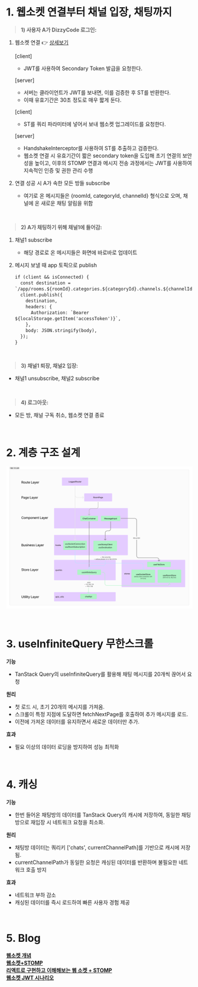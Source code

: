 # 1. 웹소켓 연결부터 채널 입장, 채팅까지

> **1) 사용자 A가 DizzyCode 로그인:** 

1. 웹소켓 연결 👉 [상세보기](https://hwanheejung.tistory.com/43)   
    
    [client]
    
    - JWT를 사용하여 Secondary Token 발급을 요청한다.
    
    [server]
    
    - 서버는 클라이언트가 JWT를 보내면, 이를 검증한 후 ST를 반환한다.
    - 이때 유효기간은 30초 정도로 매우 짧게 둔다.
    
    [client]
    
    - ST를 쿼리 파라미터에 넣어서 보내 웹소켓 업그레이드를 요청한다.
    
    [server]
    
    - HandshakeInterceptor를 사용하여 ST를 추출하고 검증한다.
    - 웹소켓 연결 시 유효기간이 짧은 secondary token을 도입해 초기 연결의 보안성을 높이고, 이후의 STOMP 연결과 메시지 전송 과정에서는 JWT를 사용하여 지속적인 인증 및 권한 관리 수행

2. 연결 성공 시 A가 속한 모든 방들 subscribe
    - 여기로 온 메시지들은 {roomId, categoryId, channelId} 형식으로 오며, 채널에 온 새로운 채팅 알림을 위함 


<br>

> **2) A가 채팅하기 위해 채널1에 들어감:** 

1. 채널1 subscribe 
    - 해당 경로로 온 메시지들은 화면에 바로바로 업데이트
      
2. 메시지 보낼 때 app 토픽으로 publish  
    
    ```tsx
    if (client && isConnected) {
      const destination = `/app/rooms.${roomId}.categories.${categoryId}.channels.${channelId}`;
      client.publish({
        destination,
        headers: {
          Authorization: `Bearer ${localStorage.getItem('accessToken')}`,
        },
        body: JSON.stringify(body),
      });
    }
    ```
    
<br>

> **3) 채널1 퇴장, 채널2 입장:**

- 채널1 unsubscribe, 채널2 subscribe

<br>

> **4) 로그아웃:** 

- 모든 방, 채널 구독 취소, 웹소켓 연결 종료


<br>

# 2. 계층 구조 설계 

![LayerStructure](../images/LayerStructureDesign.png)

<br>

# 3. useInfiniteQuery 무한스크롤   
**기능**   
- TanStack Query의 useInfiniteQuery를 활용해 채팅 메시지를 20개씩 끊어서 요청

**원리**
- 첫 로드 시, 초기 20개의 메시지를 가져옴.
- 스크롤이 특정 지점에 도달하면 fetchNextPage를 호출하여 추가 메시지를 로드.
- 이전에 가져온 데이터를 유지하면서 새로운 데이터만 추가.

**효과**
- 필요 이상의 데이터 로딩을 방지하여 성능 최적화

<br> 

# 4. 캐싱
**기능**
- 한번 들어온 채팅방의 데이터를 TanStack Query의 캐시에 저장하여, 동일한 채팅방으로 재입장 시 네트워크 요청을 최소화.

**원리**
- 채팅방 데이터는 쿼리키 ['chats', currentChannelPath]를 기반으로 캐시에 저장됨.
- currentChannelPath가 동일한 요청은 캐싱된 데이터를 반환하며 불필요한 네트워크 호출 방지

**효과**
- 네트워크 부하 감소
- 캐싱된 데이터를 즉시 로드하여 빠른 사용자 경험 제공

<br>

# 5. Blog

[**웹소켓 개념**](https://hwanheejung.tistory.com/39)   
[**웹소켓+STOMP**](https://hwanheejung.tistory.com/42)   
[**리액트로 구현하고 이해해보는 웹 소켓 + STOMP**](https://velog.io/@mikio/websocket-stomp)   
[**웹소켓 JWT 시나리오**](https://hwanheejung.tistory.com/43)   




<!---
# 0. 공통 핵심 기능 (DM, Channel)

DM과 Channel에 공통적으로 사용되는 핵심 기능으로는 메시지 입력 및 파일 첨부 기능, 무한 스크롤 채팅 로딩, 실시간 메시지 업데이트 등이 있습니다. 

<details>

## 0.1. 메시지 입력 및 파일 첨부 기능

### 0.1.1. 메시지 입력

- `MessageInput`: 사용자가 텍스트 메시지를 입력하고, 파일을 첨부할 수 있는 입력 필드 컴포넌트입니다.
- 사용자는 `Input` 컴포넌트를 사용하여 `Enter` 키를 누르거나 전송 버튼을 클릭하여 메시지를 전송할 수 있습니다.

### 0.1.2. 파일 첨부 기능

- `useDropzone`을 사용하여 드래그 앤 드롭 인터페이스를 제공, 파일을 쉽게 첨부할 수 있습니다.
- 첨부된 파일은 `FilePreview` 컴포넌트를 통해 미리 보고, 제거할 수 있습니다.

## 0.2. 무한 스크롤 채팅 로딩

### 0.2.1. 과거 메시지 목록 불러오기

- `DmContainer` , `ChatContainer` 에서 메시지 목록을 보여주고, 무한 스크롤을 통해 과거의 메시지를 불러옵니다.

### 0.2.2. 무한 쿼리 기능

- `useInfiniteQuery`: `react-query`의 무한 쿼리 기능을 사용하여 페이지네이션된 메시지 데이터를 관리합니다.
- `useRef` 및 `useCallback`: 스크롤 이벤트를 관리합니다.

## 0.3. 실시간 메시지 업데이트

- `DMSection`, `ChatSection` 으로 실시간으로 메시지를 받고 업데이트하는 전체 DM 섹션, Chat 섹션을 포함합니다.
- `useSocketStore` 및 `useStompClient`: WebSocket 연결을 관리하고 STOMP 프로토콜을 사용하여 실시간 메시지 구독 및 발행을 합니다.
- `subscribe` 및 `unsubscribe`: 특정 토픽을 구독하고 구독 해제를 관리합니다.

</details>

# 1. Flow Chart

![DmChart.png](../images/DmChart.png)

# 2. GIF

# 3. DM 핵심 기능

DM의 핵심적인 기능에는 DM방 생성, DM방 목록 조회, 친구 초대 기능, 방 멤버 제거, DM 방 삭제 기능이 있습니다. 

<details>

## 3.1. DM 방 생성

- `createDmRoomApi`를 호출하여 서버에 새 방을 생성합니다.
- 성공 시, 생성된 방의 ID로 현재 DM 방의 ID를 설정하고, 방 목록 쿼리를 무효화하여 최신 목록을 반영합니다.
- 사용자를 새로 생성된 방의 채팅 화면으로 리디렉션합니다.

## 3.2. DM 방 목록 조회

- `getDmRooms` 함수를 호출하여 서버에서 DM 방 목록을 가져옵니다.
- `react-query`의 `useQuery`를 사용하여 데이터 캐싱, 로딩 상태 관리, 에러 핸들링을 자동으로 처리합니다.

## 3.3 DM 방 상세 조회

- 주어진 방 ID를 사용하여 `fetchDmRoomDetailsApi`를 호출합니다.
- 방 정보가 변경될 수 있으므로, 해당 쿼리 키를 기반으로 쿼리 결과를 캐시합니다.

## 3.4. 방 멤버 추가

- `addMemberMutation` 을 통해 특정 DM 방에 새로운 멤버를 추가합니다.
- `addMemberToRoomApi`를 호출하여 서버에 멤버 추가를 요청합니다.

## 3.5. DM 방 탈퇴

- `deleteRoomMutation` 을 통해 DM 방을 탈퇴합니다.
- `deleteRoomApi` 를 호출하여 서버에 유저의 방 제거를 요청합니다.

</details>

# 4. Channel 핵심 기능

-->


